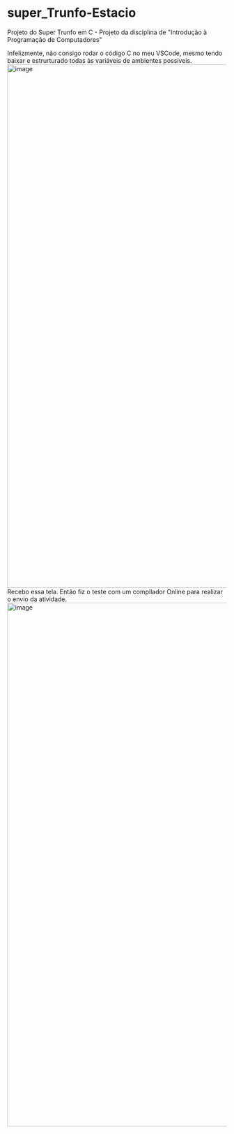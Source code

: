 # super_Trunfo-Estacio
Projeto do Super Trunfo em C - Projeto da disciplina de "Introdução à Programação de Computadores"


Infelizmente, não consigo rodar o código C no meu VSCode, mesmo tendo baixar e estrurturado todas às variáveis de ambientes possíveis.
<img width="1920" height="1200" alt="image" src="https://github.com/user-attachments/assets/93ec07a8-5abd-4f66-9165-ac96abe293a4" />
Recebo essa tela.
Então fiz o teste com um compilador Online para realizar o envio da atividade.
<img width="1920" height="1200" alt="image" src="https://github.com/user-attachments/assets/7dda2dd2-9962-4212-9e17-a4fcb9696777" />
